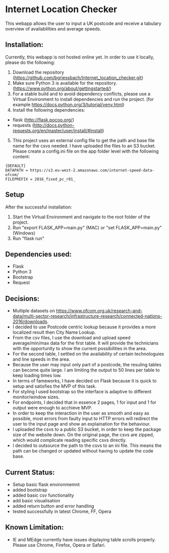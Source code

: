 # Internet Location Checker

This webapp allows the user to input a UK postcode and receive a tabulary overview of availablilties and average speeds.

## Installation: 
Currently, this webapp is not hosted online yet. 
In order to use it locally, please do the following:
1. Download the repository (https://github.com/bgriessbach/Internet_location_checker.git)  
2. Make sure Python 3 is available for the repository. (https://www.python.org/about/gettingstarted/)  
3. For a stable build and to avoid dependency conflicts, please use a Virtual Environment to install dependencies and run the project. (for example https://docs.python.org/3/tutorial/venv.html)  
4. Install the following dependencies:
  * flask (http://flask.pocoo.org/)
  * requests (http://docs.python-requests.org/en/master/user/install/#install)  
5. This project uses an external config file to get the path and base file name for the csvs needed. I have uploaded the files to an S3 bucket.
Please create a config.ini file on the app folder level with the following content:
```
[DEFAULT]
DATAPATH = https://s3.eu-west-2.amazonaws.com/internet-speed-data-ofcom/
FILEPREFIX = 2016_fixed_pc_r01_
```
## Setup
After the successful installation:
1. Start the Virtual Environment and navigate to the root folder of the project. 
2. Run "export FLASK_APP=main.py" (MAC) or "set FLASK_APP=main.py" (Windows)
3. Run "flask run"


## Dependencies used:
* Flask
* Python 3
* Bootstrap
* Request

## Decisions:
* Multiple datasets on https://www.ofcom.org.uk/research-and-data/multi-sector-research/infrastructure-research/connected-nations-2016/downloads. 
* I decided to use Postcode centric lookup because it provides a more localized result then City Name Lookup.
* From the csv files, I use the download and upload speed average/min/max data for the first table. It will provide the technicians with the opportunity to show the current possibilities in the area. 
* For the second table, I settled on the availability of certain technologuies and line speeds in the area.
* Because the user may input only part of a postcode, the resuling tables can become quite large. I am limiting the output to 50 lines per table to keep loading times low. 
* In terms of fameworks, I have decided on Flask because it is quick to setup and satisfies the MVP of this task.
* For styling I used bootstrap so the interface is adaptive to different monitor/window sizes. 
* For endpoints, I decided that in essence 2 pages, 1 for input and 1 for output were enough to acchieve MVP.
* In order to keep the interaction in the user as smooth and easy as possible, most errors from faulty input to HTTP errors will redirect the user to the input page and show an explaination for the behaviour. 
* I uploaded the csvs to a public S3 bucket, in order to keep the package size of the website down. On the original page, the csvs are zipped, which would complicate reading specific csvs directly. 
* I decided to outsource the path to the csvs to an ini file. This means the path can be changed or updated without having to update the code base. 

## Current Status:
* Setup basic flask environmemnt
* added bootstrap
* added basic csv functionality
* add basic visualisation
* added return button and error handling
* tested successfully in latest Chrome, FF, Opera

## Known Limitation:
* IE and MEdge currently have issues displaying table scrolls properly. Please use Chrome, Firefox, Opera or Safari. 


